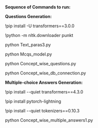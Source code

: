 **Sequence of Commands to run:**

**Questions Generation:**

!pip install -U transformers==3.0.0

!python -m nltk.downloader punkt

python Text_paras3.py

python Mcqs_model.py

python Concept_wise_questions.py

python Concept_wise_db_connection.py

**Multiple-choice Answers Generation:**

!pip install --quiet transformers==4.3.0

!pip install pytorch-lightning

!pip install --quiet tokenizers==0.10.3

python Concept_wise_multiple_answers1.py
